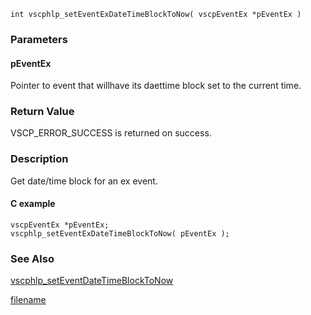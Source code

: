 

```clike
int vscphlp_setEventExDateTimeBlockToNow( vscpEventEx *pEventEx )
```

### Parameters

#### pEventEx
Pointer to event that willhave its daettime block set to the current time.

### Return Value
VSCP_ERROR_SUCCESS is returned on success. 

### Description
Get date/time block for an ex event. 

#### C example

```clike
vscpEventEx *pEventEx;
vscphlp_setEventExDateTimeBlockToNow( pEventEx );
```

### See Also
[vscphlp_setEventDateTimeBlockToNow](vscphlp_seteventdatetimeblocktonow.md)



[filename](./bottom_copyright.md ':include')